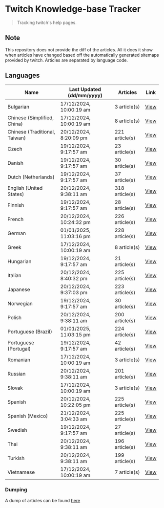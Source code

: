 # Twitch Knowledge-base Tracker
> Tracking twitch's help pages. 

## Note
This repository does not provide the diff of the articles. All it does it show when articles have changed based
off the automatically generated sitemaps provided by twitch. Articles are separated by language code.

## Languages

| Name                          | Last Updated (dd/mm/yyyy) | Articles       | Link                   |
|-------------------------------|---------------------------|----------------|------------------------|
| Bulgarian                     | 17/12/2024, 10:00:19 am   | 3 article(s)   | [View](docs/bg.md)     |
| Chinese (Simplified, China)   | 17/12/2024, 10:00:19 am   | 8 article(s)   | [View](docs/zh_CN.md)  |
| Chinese (Traditional, Taiwan) | 20/12/2024, 8:20:09 pm    | 221 article(s) | [View](docs/zh_TW.md)  |
| Czech                         | 19/12/2024, 9:17:57 am    | 23 article(s)  | [View](docs/cs.md)     |
| Danish                        | 19/12/2024, 9:17:57 am    | 30 article(s)  | [View](docs/da.md)     |
| Dutch (Netherlands)           | 19/12/2024, 9:17:57 am    | 37 article(s)  | [View](docs/nl_NL.md)  |
| English (United States)       | 20/12/2024, 9:38:11 am    | 318 article(s) | [View](docs/en_US.md)  |
| Finnish                       | 19/12/2024, 9:17:57 am    | 28 article(s)  | [View](docs/fi.md)     |
| French                        | 20/12/2024, 10:24:32 pm   | 226 article(s) | [View](docs/fr.md)     |
| German                        | 01/01/2025, 11:03:16 pm   | 228 article(s) | [View](docs/de.md)     |
| Greek                         | 17/12/2024, 10:00:19 am   | 8 article(s)   | [View](docs/el.md)     |
| Hungarian                     | 19/12/2024, 9:17:57 am    | 21 article(s)  | [View](docs/hu.md)     |
| Italian                       | 20/12/2024, 8:40:32 pm    | 225 article(s) | [View](docs/it.md)     |
| Japanese                      | 20/12/2024, 9:37:03 pm    | 223 article(s) | [View](docs/ja.md)     |
| Norwegian                     | 19/12/2024, 9:17:57 am    | 30 article(s)  | [View](docs/no.md)     |
| Polish                        | 20/12/2024, 9:38:11 am    | 200 article(s) | [View](docs/pl.md)     |
| Portuguese (Brazil)           | 01/01/2025, 11:03:15 pm   | 224 article(s) | [View](docs/pt_BR.md)  |
| Portuguese (Portugal)         | 19/12/2024, 9:17:57 am    | 42 article(s)  | [View](docs/pt_PT.md)  |
| Romanian                      | 17/12/2024, 10:00:19 am   | 3 article(s)   | [View](docs/ro.md)     |
| Russian                       | 20/12/2024, 9:38:11 am    | 201 article(s) | [View](docs/ru.md)     |
| Slovak                        | 17/12/2024, 10:00:19 am   | 3 article(s)   | [View](docs/sk.md)     |
| Spanish                       | 20/12/2024, 10:22:05 pm   | 225 article(s) | [View](docs/es.md)     |
| Spanish (Mexico)              | 21/12/2024, 3:04:33 am    | 225 article(s) | [View](docs/es_MX.md)  |
| Swedish                       | 19/12/2024, 9:17:57 am    | 27 article(s)  | [View](docs/sv.md)     |
| Thai                          | 20/12/2024, 9:38:11 am    | 196 article(s) | [View](docs/th.md)     |
| Turkish                       | 20/12/2024, 9:38:11 am    | 199 article(s) | [View](docs/tr.md)     |
| Vietnamese                    | 17/12/2024, 10:00:19 am   | 7 article(s)   | [View](docs/vi.md)     |

### Dumping
A dump of articles can be found [here](docs/RAW.md)